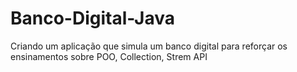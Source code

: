 # Banco-Digital-Java
Criando um aplicação que simula um banco digital para reforçar os ensinamentos sobre POO, Collection, Strem API
